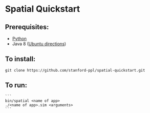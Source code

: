 # Spatial Quickstart

## Prerequisites:
  
  * [Python](https://www.python.org/downloads/)
  * Java 8 ([Ubuntu directions](https://www.digitalocean.com/community/tutorials/how-to-install-java-with-apt-get-on-ubuntu-16-04))

## To install:
  
  `git clone https://github.com/stanford-ppl/spatial-quickstart.git`


## To run:

    ```
    bin/spatial <name of app>
    ./<name of app>.sim <arguments>
    ```
